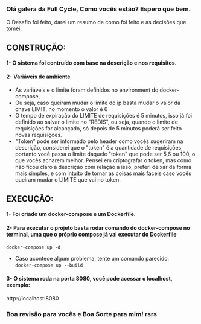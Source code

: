 ### Olá galera da Full Cycle, Como vocês estão? Espero que bem.

O Desafio foi feito, darei um resumo de como foi feito e as decisões que tomei. 

## CONSTRUÇÃO: 
#### 1- O sistema foi contruído com base na descrição e nos requisitos.
#### 2- Variáveis de ambiente 
   * As variáveis e o limite foram definidos no environment do docker-compose,
   * Ou seja, caso queiram mudar o limite do ip basta mudar o valor da chave LIMIT, no momento o valor é 6
   * O tempo de expiração do LIMITE de requisições é 5 minutos, isso já foi definido ao salvar o limite no "REDIS", ou seja, quando o limite 
de requisições for alcançado, só depois de 5 minutos poderá ser feito novas requisições.
   * "Token" pode ser informado pelo header como vocês sugeriram na descrição, considerei que o "token" é a quantidade de requisições, 
portanto você passa o limite daquele "token" que pode ser 5,6 ou 100, o que vocês acharem melhor. Pensei em criptografar o token, 
mas como não ficou claro a descrição com relação a isso, preferi deixar da forma mais simples, e com intuito de tornar as coisas mais fáceis caso vocês queiram mudar o LIMITE que vai no token.


## EXECUÇÃO:
#### 1- Foi criado um docker-compose e um Dockerfile.
#### 2- Para executar o projeto basta rodar comando do docker-compose no terminal, uma que o próprio compose já vai executar do Dockerfile   
``docker-compose up -d``

* Caso acontece algum problema, tente um comando parecido:  
``docker-compose up --build``

#### 3- O sistema roda na porta 8080, você pode acessar o localhost, exemplo:
http://localhost:8080


### Boa revisão para vocês e Boa Sorte para mim! rsrs